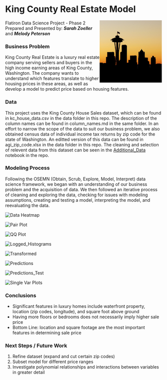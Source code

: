 # King County Real Estate Model

<img src= 
"images/skyline.jpg" 
         alt="Seattle Skyline Image" 
         align="right"
         width="200" height="200"> 

Flatiron Data Science Project - Phase 2  
Prepared and Presented by:  **_Sarah Zoeller_** and **_Melody Peterson_**  
<!---[Presentation PDF](https://github.com/melodygr/microsoft_movie_analysis/blob/main/presentation.pdf "Presentation PDF")  --->

### Business Problem    
King County Real Estate is a luxury real estate company serving sellers and buyers in the high income earning areas of King County, Washington. The company wants to understand which features translate to higher housing prices in these areas, as well as develop a model to predict price based on housing features.

### Data    
This project uses the King County House Sales dataset, which can be found in kc_house_data.csv in the data folder in this repo. The description of the column names can be found in column_names.md in the same folder. In an effort to narrow the scope of the data to suit our business problem, we also obtained census data of individual income tax returns by zip code for the state of Washington.  An editted version of this data can be found in agi_zip_code.xlsx in the data folder in this repo.  The cleaning and selection of relevent data from this dataset can be seen in the [Additional_Data](https://github.com/swzoeller/Housing-Regression-Project/blob/main/Additional_Data.ipynb "Additional Data Notebook") notebook in the repo.

### Modeling Process
Following the OSEMN (Obtain, Scrub, Explore, Model, Interpret) data science framework, we began with an understanding of our business problem and the acquisition of data.  We then followed an iterative process of cleaning and exploring the data, checking for issues with modeling assumptions, creating and testing a model, interpreting the model, and reevaluating the data.


![Data Heatmap](https://github.com/swzoeller/Housing-Regression-Project/blob/main/images/heatmap.png "Heat Map")

![Pair Plot](https://github.com/swzoeller/Housing-Regression-Project/blob/main/images/multicolinear_pairplot.png "Pair Plot")

![QQ Plot](https://github.com/swzoeller/Housing-Regression-Project/blob/main/images/baselineQQplot.png "QQ Plot")

![Logged_Histograms](https://github.com/swzoeller/Housing-Regression-Project/blob/main/images/logged_histograms.png "Logged Histograms")

![Transformed](https://github.com/swzoeller/Housing-Regression-Project/blob/main/images/transformed.png "Transformed")

![Predictions](https://github.com/swzoeller/Housing-Regression-Project/blob/main/images/predictions.png "Predictions")

![Predictions_Test](https://github.com/swzoeller/Housing-Regression-Project/blob/main/images/predictions_test.png "Predictions Test")

![Single Var Plots](https://github.com/swzoeller/Housing-Regression-Project/blob/main/images/single_var_plots.png "Single Var Plots")

### Conclusions  
* Significant features in  luxury homes include waterfront property, location (zip codes, longitude), and square foot above ground
* Having more floors or bedrooms does not necessarily imply higher sale price
* Bottom Line: location and square footage are the most important features in determining sale price

### Next Steps / Future Work  
1. Refine dataset (expand and cut certain zip codes)
1. Subset model for different price ranges
1. Investigate polynomial relationships and interactions between variables in greater detail

